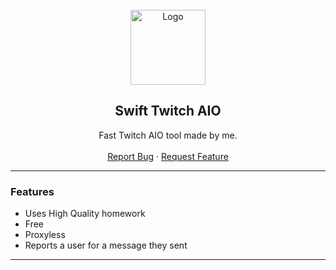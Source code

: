 <div id="top"></div>

<br/>
<div align="center">
  <a href="https://github.com/kiIogram/GitHub-Username-Checker">
    <img src="https://i.imgur.com/ryerF6W.png" alt="Logo" width="120" height="120">
  </a>
  
  <h2 align="center">Swift Twitch AIO</h3>

  <p align="center">
    Fast Twitch AIO tool made by me. 
    <br />
    <br />
    <a href="https://github.com/kiIogram/Discord-Report-Bot/issues">Report Bug</a>
    ·
    <a href="https://github.com/kiIogram/Discord-Report-Bot/issues">Request Feature</a>
  </p>
</div>
  
---------------------------------------

### Features
* Uses High Quality homework 
* Free
* Proxyless
* Reports a user for a message they sent

---------------------------------------
